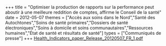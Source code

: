 +++
title = "Optimiser la production de rapports sur la performance peut aboutir à une meilleure reddition de comptes, affirme le Conseil de la santé"
date = 2012-05-07
themes = ["Accès aux soins dans le Nord","Santé des Autochtones","Soins de santé primaires","Dossiers de santé électroniques","Soins à domicile et soins communautaires","Ressources humaines","État de santé et résultats de santé"]
types = ["Communiqués de presse"]
+++
[Health_Indicators_paper_Release_20120507_FR_1.pdf](/files/Health_Indicators_paper_Release_20120507_FR_1.pdf)
